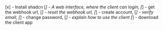 [x] - Install shadcn
[_] - A web interface, where the client can login,
[_] - get the webhook url,
[_] - reset the webhook url,
[_] - create account,
[_] - verify email,
[_] - change password,
[_] - explain how to use the client
[_] - download the client app
